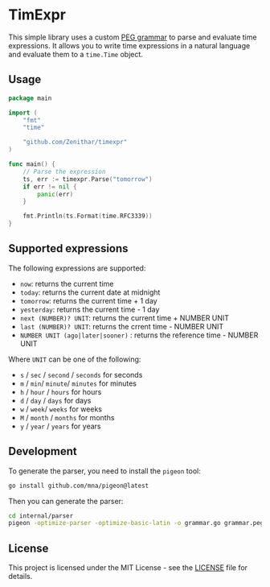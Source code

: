 # TimExpr 

This simple library uses a custom [PEG grammar](internal/parser/grammar.peg) to parse and evaluate time expressions.
It allows you to write time expressions in a natural language and evaluate them 
to a `time.Time` object.

## Usage

```go
package main

import (
    "fmt"
    "time"

    "github.com/Zenithar/timexpr"
)

func main() {
    // Parse the expression
    ts, err := timexpr.Parse("tomorrow")
    if err != nil {
        panic(err)
    }

    fmt.Println(ts.Format(time.RFC3339))
}
```

## Supported expressions

The following expressions are supported:

- `now`: returns the current time
- `today`: returns the current date at midnight
- `tomorrow`: returns the current time + 1 day
- `yesterday`: returns the current time - 1 day
- `next (NUMBER)? UNIT`: returns the current time + NUMBER UNIT 
- `last (NUMBER)? UNIT`: returns the crrent time - NUMBER UNIT
- `NUMBER UNIT (ago|later|sooner)` : returns the reference time - NUMBER UNIT

Where `UNIT` can be one of the following:

- `s` / `sec` / `second` / `seconds` for seconds
- `m` / `min`/ `minute`/ `minutes` for minutes
- `h` / `hour` / `hours` for hours
- `d` / `day` / `days` for days
- `w` / `week`/ `weeks` for weeks
- `M` / `month` / `months` for months
- `y` / `year` / `years` for years

## Development

To generate the parser, you need to install the `pigeon` tool:

```bash
go install github.com/mna/pigeon@latest
```

Then you can generate the parser:

```bash
cd internal/parser
pigeon -optimize-parser -optimize-basic-latin -o grammar.go grammar.peg
```

## License

This project is licensed under the MIT License - see the [LICENSE](LICENSE) file for details.
